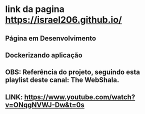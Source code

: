 # link da pagina https://israel206.github.io/
## Página em Desenvolvimento
## Dockerizando aplicação

## OBS: Referência do projeto, seguindo esta playlist deste canal: The WebShala.
## LINK: https://www.youtube.com/watch?v=ONqgNVWJ-Dw&t=0s
